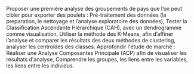 Proposer une première analyse des groupements de pays que l’on peut cibler pour exporter des poulets :
Pré-traitement des données (la preparation, le nettoyage et l’analyse exploratoire des données),
Tester la Classification Ascendante Hiérarchique (CAH), avec un dendrogramme comme visualisation,
Utiliser la méthode des K-Means, afin d’affiner l’analyse et comparer les résultats des deux méthodes de clustering, analyser les centroïdes des classes.
Approfondir l'étude de marché :
Réaliser une Analyse Composantes Principale (ACP) afin de visualiser les résultats d'analyse,
Comprendre les groupes, les liens entre les variables, les liens entre les individus.
